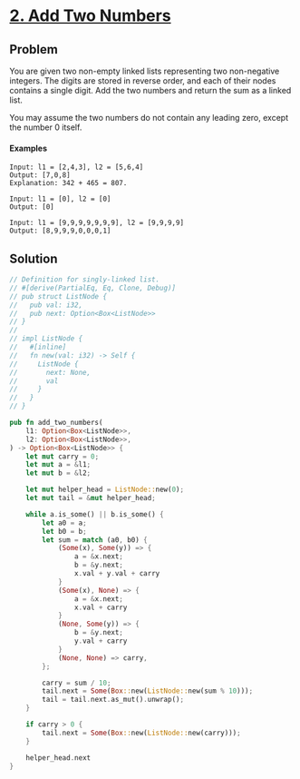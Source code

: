 # [2. Add Two Numbers](https://leetcode.com/problems/add-two-numbers/)

## Problem

You are given two non-empty linked lists representing two non-negative integers.
The digits are stored in reverse order, and each of their nodes contains a
single digit. Add the two numbers and return the sum as a linked list.

You may assume the two numbers do not contain any leading zero, except the
number 0 itself.

#### Examples

```text
Input: l1 = [2,4,3], l2 = [5,6,4]
Output: [7,0,8]
Explanation: 342 + 465 = 807.
```

```text
Input: l1 = [0], l2 = [0]
Output: [0]
```

```text
Input: l1 = [9,9,9,9,9,9,9], l2 = [9,9,9,9]
Output: [8,9,9,9,0,0,0,1]
```

## Solution

```rust
// Definition for singly-linked list.
// #[derive(PartialEq, Eq, Clone, Debug)]
// pub struct ListNode {
//   pub val: i32,
//   pub next: Option<Box<ListNode>>
// }
// 
// impl ListNode {
//   #[inline]
//   fn new(val: i32) -> Self {
//     ListNode {
//       next: None,
//       val
//     }
//   }
// }

pub fn add_two_numbers(
    l1: Option<Box<ListNode>>,
    l2: Option<Box<ListNode>>,
) -> Option<Box<ListNode>> {
    let mut carry = 0;
    let mut a = &l1;
    let mut b = &l2;

    let mut helper_head = ListNode::new(0);
    let mut tail = &mut helper_head;

    while a.is_some() || b.is_some() {
        let a0 = a;
        let b0 = b;
        let sum = match (a0, b0) {
            (Some(x), Some(y)) => {
                a = &x.next;
                b = &y.next;
                x.val + y.val + carry
            }
            (Some(x), None) => {
                a = &x.next;
                x.val + carry
            }
            (None, Some(y)) => {
                b = &y.next;
                y.val + carry
            }
            (None, None) => carry,
        };

        carry = sum / 10;
        tail.next = Some(Box::new(ListNode::new(sum % 10)));
        tail = tail.next.as_mut().unwrap();
    }

    if carry > 0 {
        tail.next = Some(Box::new(ListNode::new(carry)));
    }

    helper_head.next
}
```